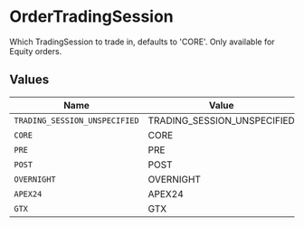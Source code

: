 # OrderTradingSession

Which TradingSession to trade in, defaults to 'CORE'. Only available for Equity orders.


## Values

| Name                          | Value                         |
| ----------------------------- | ----------------------------- |
| `TRADING_SESSION_UNSPECIFIED` | TRADING_SESSION_UNSPECIFIED   |
| `CORE`                        | CORE                          |
| `PRE`                         | PRE                           |
| `POST`                        | POST                          |
| `OVERNIGHT`                   | OVERNIGHT                     |
| `APEX24`                      | APEX24                        |
| `GTX`                         | GTX                           |